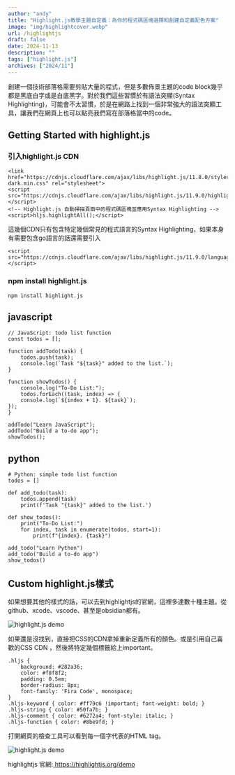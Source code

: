 ```yaml
---
author: "andy"
title: "Highlight.js教學主題自定義：為你的程式碼區塊選擇和創建自定義配色方案"
image: "img/highlightcover.webp"
url: /highlightjs
draft: false
date: 2024-11-13
description: ""
tags: ["highlight.js"]
archives: ["2024/11"]
---
```

創建一個技術部落格需要剪貼大量的程式，但是多數佈景主題的code block幾乎都是黑底白字或是白底黑字。對於我們這些習慣於有語法突顯(Syntax Highlighting)，可能會不太習慣，於是在網路上找到一個非常強大的語法突顯工具，讓我們在網頁上也可以點亮我們寫在部落格當中的code。

## Getting Started with highlight.js

### 引入highlight.js CDN 

    <link href="https://cdnjs.cloudflare.com/ajax/libs/highlight.js/11.8.0/styles/github-dark.min.css" rel="stylesheet">
    <script src="https://cdnjs.cloudflare.com/ajax/libs/highlight.js/11.9.0/highlight.min.js"></script>
    <!-- Highlight.js 自動掃描頁面中的程式碼區塊並應用Syntax Highlighting -->
    <script>hljs.highlightAll();</script>

這幾個CDN只有包含特定幾個常見的程式語言的Syntax Highlighting，如果本身有需要包含go語言的話還需要引入

    <script src="https://cdnjs.cloudflare.com/ajax/libs/highlight.js/11.9.0/languages/go.min.js"></script>

### npm install highlight.js 
    npm install highlight.js

## javascript 

    // JavaScript: todo list function
    const todos = [];

    function addTodo(task) {
        todos.push(task);
        console.log(`Task "${task}" added to the list.`);
    }

    function showTodos() {
        console.log("To-Do List:");
        todos.forEach((task, index) => {
        console.log(`${index + 1}. ${task}`);
    });
    }

    addTodo("Learn JavaScript");
    addTodo("Build a to-do app");
    showTodos();

## python 

    # Python: simple todo list function
    todos = []

    def add_todo(task):
        todos.append(task)
        print(f'Task "{task}" added to the list.')

    def show_todos():
        print("To-Do List:")
        for index, task in enumerate(todos, start=1):
            print(f"{index}. {task}")

    add_todo("Learn Python")
    add_todo("Build a to-do app")
    show_todos()

## Custom highlight.js樣式

如果想要其他的樣式的話，可以去到highlightjs的官網，這裡多達數十種主題。從github、xcode、vscode、甚至是obsidian都有。

![highlight.js demo](/img/blog/highlightjsdemo.webp)

如果還是沒找到，直接把CSS的CDN拿掉重新定義所有的顏色。或是引用自己喜歡的CSS CDN ，然後將特定幾個標籤給上important。


    .hljs {
        background: #282a36;
        color: #f8f8f2;
        padding: 0.5em;
        border-radius: 8px;
        font-family: 'Fira Code', monospace;
    }
    .hljs-keyword { color: #ff79c6 !important; font-weight: bold; }
    .hljs-string { color: #50fa7b; }
    .hljs-comment { color: #6272a4; font-style: italic; }
    .hljs-function { color: #8be9fd; }

打開網頁的檢查工具可以看到每一個字代表的HTML tag。

 ![highlight.js demo](/img/blog/highlightjs-1.webp)   

highlightjs 官網:<a href="https://highlightjs.org/demo" target="_blank">
https://highlightjs.org/demo
</a>
